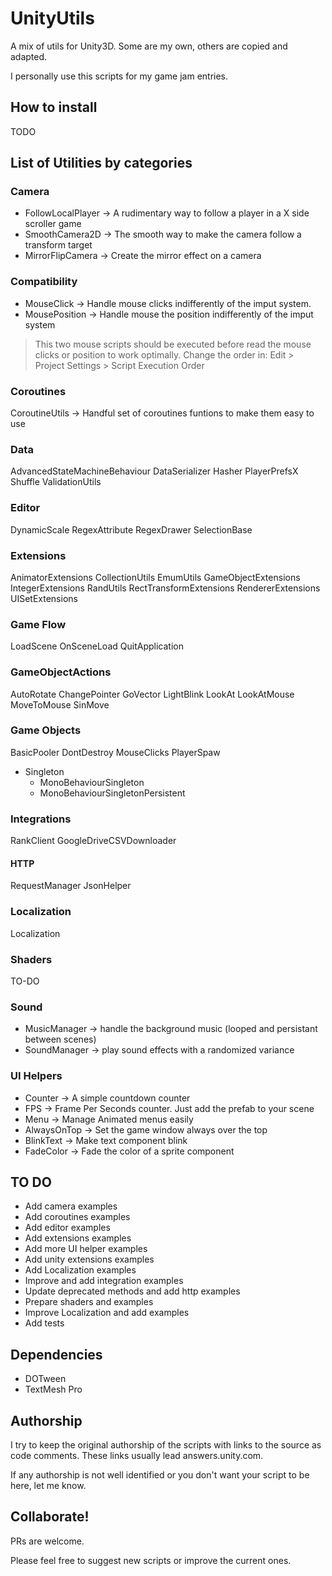 # UnityUtils
A mix of utils for Unity3D. Some are my own, others are copied and adapted.

I personally use this scripts for my game jam entries.

## How to install
TODO


## List of Utilities by categories

### Camera
* FollowLocalPlayer → A rudimentary way to follow a player in a X side scroller game
* SmoothCamera2D → The smooth way to make the camera follow a transform target
* MirrorFlipCamera → Create the mirror effect on a camera

### Compatibility
* MouseClick → Handle mouse clicks indifferently of the imput system. 
* MousePosition →  Handle mouse the position indifferently of the imput system

> This two mouse scripts should be executed before read the mouse clicks or position to work optimally. 
> Change the order in: Edit > Project Settings > Script Execution Order

### Coroutines
CoroutineUtils → Handful set of coroutines funtions to make them easy to use

### Data
AdvancedStateMachineBehaviour
DataSerializer
Hasher
PlayerPrefsX
Shuffle
ValidationUtils

### Editor
DynamicScale
RegexAttribute
RegexDrawer
SelectionBase

### Extensions
AnimatorExtensions
CollectionUtils
EmumUtils
GameObjectExtensions
IntegerExtensions
RandUtils
RectTransformExtensions
RendererExtensions
UISetExtensions

### Game Flow
LoadScene
OnSceneLoad
QuitApplication

### GameObjectActions
AutoRotate
ChangePointer
GoVector
LightBlink
LookAt
LookAtMouse
MoveToMouse
SinMove

### Game Objects
BasicPooler
DontDestroy
MouseClicks
PlayerSpaw
* Singleton 
    * MonoBehaviourSingleton
    * MonoBehaviourSingletonPersistent

### Integrations
RankClient
GoogleDriveCSVDownloader
#### HTTP
RequestManager
JsonHelper

### Localization
Localization

### Shaders
TO-DO

### Sound
* MusicManager → handle the background music (looped and persistant between scenes)
* SoundManager → play sound effects with a randomized variance

### UI Helpers
* Counter → A simple countdown counter
* FPS → Frame Per Seconds counter. Just add the prefab to your scene
* Menu → Manage Animated menus easily
* AlwaysOnTop → Set the game window always over the top
* BlinkText → Make text component blink
* FadeColor → Fade the color of a sprite component 


## TO DO
* Add camera examples
* Add coroutines examples
* Add editor examples
* Add extensions examples
* Add more UI helper examples
* Add unity extensions examples
* Add Localization examples
* Improve and add integration examples
* Update deprecated methods and add http examples
* Prepare shaders and examples
* Improve Localization and add examples
* Add tests


## Dependencies
* DOTween
* TextMesh Pro

## Authorship
I try to keep the original authorship of the scripts with links to the source as code comments. These links usually lead answers.unity.com. 

If any authorship is not well identified or you don't want your script to be here, let me know.

## Collaborate!
PRs are welcome. 

Please feel free to suggest new scripts or improve the current ones.
